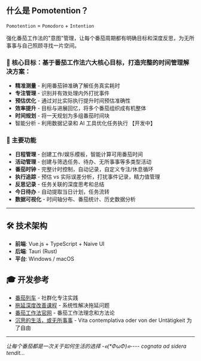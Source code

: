 ## 什么是 Pomotention？

`Pomotention` = `Pomodoro` + `Intention`

强化番茄工作法的"意图"管理，让每个番茄周期都有明确目标和深度反思，为无所事事与自己照顾寻找一片空间。

### 🎯 核心目标：基于番茄工作法六大核心目标，打造完整的时间管理解决方案：

- **精准测量** - 利用番茄钟准确了解任务真实耗时
- **专注管理** - 识别并有效处理内外打扰事件
- **预估优化** - 通过对比实际执行提升时间预估准确性
- **效率提升** - 目标与进展回忆，将多个番茄组织成有机整体
- **时间规划** - 将一天规划为多组番茄时间块
- 智能分析 - 利用数据记录和 AI 工具优化任务执行 【开发中】

### 🚀 主要功能

- **日程管理** - 创建工作/娱乐模板，智能计算可用番茄时间
- **活动管理** - 创建与筛选任务、待办、无所事事等多类型活动
- **番茄时钟** - 完整计时控制，自动记录，自定义专注/休息循环
- **执行追踪** - 预估 vs 实际误差分析，打扰事件记录，精力值管理
- **反思记录** - 任务关联的深度思考和总结
- **今日待办** - 自动提取当日计划，任务流转
- **数据可视化** - 时间轴分布、番茄统计、历史数据分析

---

## 🛠️ 技术架构

- **前端**: Vue.js + TypeScript + Naive UI
- **后端**: Tauri (Rust)
- **平台**: Windows / macOS

## 🎓 开发参考

- [番茄列车](https://ebp.gesedna.com/pa-group-info-pomo/?rd=%2FEBPTsundoku%2F%3Frd%3D%2F) - 社群化专注实践
- [拖延深度改善课程](https://ebp.gesedna.com/product/delay_multi/?rd=%2F) - 系统性解决拖延问题
- [番茄工作法官网](https://www.pomodorotechnique.com/) - 番茄工作法理念和方法论
- [沉思的生活，或无所事事](https://book.douban.com/subject/36425441/) - Vita contemplativa oder von der Untätigkeit 为了自由

---

_让每个番茄都是一次关于如何生活的选择 -ฅ(\*ΦωΦ)ฅ---- cognata ad sidera tendit..._
